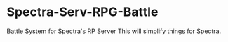# Spectra-Serv-RPG-Battle
Battle System for Spectra's RP Server
This will simplify things for Spectra.
